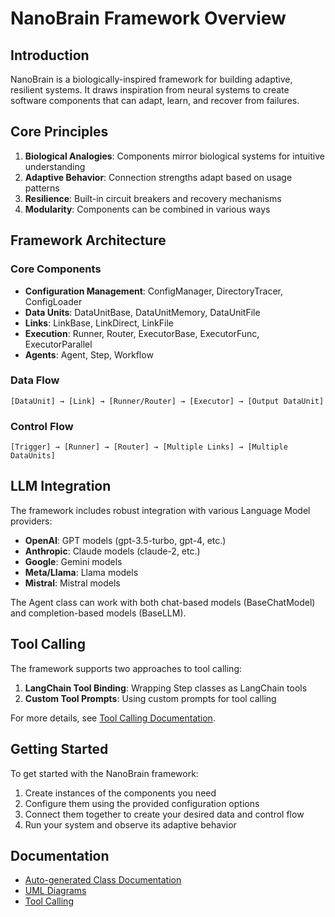 # NanoBrain Framework Overview

## Introduction

NanoBrain is a biologically-inspired framework for building adaptive, resilient systems. It draws inspiration from neural systems to create software components that can adapt, learn, and recover from failures.

## Core Principles

1. **Biological Analogies**: Components mirror biological systems for intuitive understanding
2. **Adaptive Behavior**: Connection strengths adapt based on usage patterns
3. **Resilience**: Built-in circuit breakers and recovery mechanisms
4. **Modularity**: Components can be combined in various ways

## Framework Architecture

### Core Components

- **Configuration Management**: ConfigManager, DirectoryTracer, ConfigLoader
- **Data Units**: DataUnitBase, DataUnitMemory, DataUnitFile
- **Links**: LinkBase, LinkDirect, LinkFile
- **Execution**: Runner, Router, ExecutorBase, ExecutorFunc, ExecutorParallel
- **Agents**: Agent, Step, Workflow

### Data Flow

```
[DataUnit] → [Link] → [Runner/Router] → [Executor] → [Output DataUnit]
```

### Control Flow

```
[Trigger] → [Runner] → [Router] → [Multiple Links] → [Multiple DataUnits]
```

## LLM Integration

The framework includes robust integration with various Language Model providers:

- **OpenAI**: GPT models (gpt-3.5-turbo, gpt-4, etc.)
- **Anthropic**: Claude models (claude-2, etc.)
- **Google**: Gemini models
- **Meta/Llama**: Llama models
- **Mistral**: Mistral models

The Agent class can work with both chat-based models (BaseChatModel) and completion-based models (BaseLLM).

## Tool Calling

The framework supports two approaches to tool calling:

1. **LangChain Tool Binding**: Wrapping Step classes as LangChain tools
2. **Custom Tool Prompts**: Using custom prompts for tool calling

For more details, see [Tool Calling Documentation](tool_calling.md).

## Getting Started

To get started with the NanoBrain framework:

1. Create instances of the components you need
2. Configure them using the provided configuration options
3. Connect them together to create your desired data and control flow
4. Run your system and observe its adaptive behavior

## Documentation

- [Auto-generated Class Documentation](auto_generated/index.md)
- [UML Diagrams](UML.md)
- [Tool Calling](tool_calling.md)

